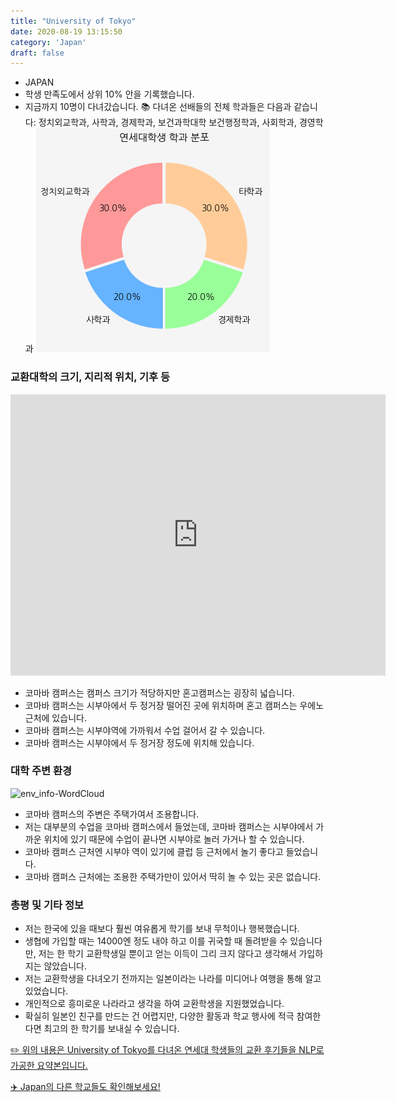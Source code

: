 ```yaml
---
title: "University of Tokyo"
date: 2020-08-19 13:15:50
category: 'Japan'
draft: false
---
```



* JAPAN
* 학생 만족도에서 상위 10% 안을 기록했습니다.
* 지금까지 10명이 다녀갔습니다. 
📚 다녀온 선배들의 전체 학과들은 다음과 같습니다: 정치외교학과, 사학과, 경제학과, 보건과학대학 보건행정학과, 사회학과, 경영학과
![department-info](../plots/JP000033.png)
### 교환대학의 크기, 지리적 위치, 기후 등
<iframe
width="600"
height="450"
frameborder="0" style="border:0"
src="https://www.google.com/maps/embed/v1/place?key=AIzaSyC9e1AME-pVmWC4hBpFdu5S4dKzyepa3HQ&q=University+of+Tokyo&center=35.71267750000001,139.761989&zoom=14" allowfullscreen>
</iframe>

* 코마바 캠퍼스는 캠퍼스 크기가 적당하지만 혼고캠퍼스는 굉장히 넓습니다.
* 코마바 캠퍼스는 시부아에서 두 정거장 떨어진 곳에 위치하며 혼고 캠퍼스는 우에노 근처에 있습니다.
* 코마바 캠퍼스는 시부야역에 가까워서 수업 걸어서 갈 수 있습니다.
* 코마바 캠퍼스는 시부야에서 두 정거장 정도에 위치해 있습니다.


### 대학 주변 환경

![env_info-WordCloud](../univ_wordclouds_okt/env_info/JP000033_env_info_okt.png)

* 코마바 캠퍼스의 주변은 주택가여서 조용합니다.
* 저는 대부분의 수업을 코마바 캠퍼스에서 들었는데, 코마바 캠퍼스는 시부야에서 가까운 위치에 있기 때문에 수업이 끝나면 시부야로 놀러 가거나 할 수 있습니다.
* 코마바 캠퍼스 근처엔 시부야 역이 있기에 클럽 등 근처에서 놀기 좋다고 들었습니다.
* 코마바 캠퍼스 근처에는 조용한 주택가만이 있어서 딱히 놀 수 있는 곳은 없습니다.


### 총평 및 기타 정보 
* 저는 한국에 있을 때보다 훨씬 여유롭게 학기를 보내 무척이나 행복했습니다.
* 생협에 가입할 때는 14000엔 정도 내야 하고 이를 귀국할 때 돌려받을 수 있습니다만, 저는 한 학기 교환학생일 뿐이고 얻는 이득이 그리 크지 않다고 생각해서 가입하지는 않았습니다.
* 저는 교환학생을 다녀오기 전까지는 일본이라는 나라를 미디어나 여행을 통해 알고 있었습니다.
* 개인적으로 흥미로운 나라라고 생각을 하여 교환학생을 지원했었습니다.
* 확실히 일본인 친구를 만드는 건 어렵지만, 다양한 활동과 학교 행사에 적극 참여한다면 최고의 한 학기를 보내실 수 있습니다.


[✏️ 위의 내용은 University of Tokyo를 다녀온 연세대 학생들의 교환 후기들을 NLP로 가공한 요약본입니다.](http://oia.yonsei.ac.kr/partner/expReport.asp?ucode=JP000033&bgbn=A)

[✈️ Japan의 다른 학교들도 확인해보세요!](https://yonsei-exchange.netlify.app/?category=Japan)

